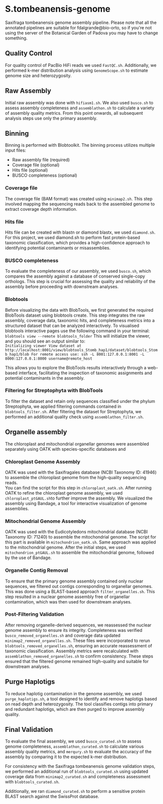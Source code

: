 # S.tombeanensis-genome
Saxifraga tombeanensis genome assembly pipeline. 
Please note that all the annotated pipelines are suitable for fdalgrande@bio-orto, so if you're not using the server of the Botanical Garden of Padova you may have to change something.


## Quality Control
For quality control of PacBio HiFi reads we used `FastQC.sh`.
Additionally, we performed k-mer distribution analysis using `GenomeScope.sh` to estimate genome size and heterozygosity.


## Raw Assembly
Initial raw assembly was done with `hifiasm1.sh`.
We also used `busco.sh` to assess assembly completeness and `assemblathon.sh` to calculate a variety of assembly quality metrics.
From this point onwards, all subsequent analysis steps use only the primary assembly.


## Binning
Binning is performed with Blobtoolkit. The binning process utilizes multiple input files:
 - Raw assembly file (required)
 - Coverage file (optional)
 - Hits file (optional)
 - BUSCO completeness (optional)

### Coverage file
The coverage file (BAM format) was created using `minimap2.sh`.
This step involved mapping the sequencing reads back to the assembled genome to extract coverage depth information.

### Hits file
Hits file can be created with blastn or diamond blastx, we used `diamond.sh`.
For this project, we used diamond.sh to perform fast protein-based taxonomic classification, which provides a high-confidence approach to identifying potential contaminants or misassemblies.

### BUSCO completeness
To evaluate the completeness of our assembly, we used `busco.sh`, which compares the assembly against a database of conserved single-copy orthologs.
This step is crucial for assessing the quality and reliability of the assembly before proceeding with downstream analyses.

### Blobtools 
Before visualizing the data with BlobTools, we first generated the required BlobTools dataset using blobtools create. This step integrates the raw assembly, coverage data, taxonomic hits, and completeness metrics into a structured dataset that can be analyzed interactively.
To visualised blobtools interactive pages use the following command in your terminal:
`blobtools view --remote blobtools_folder`
This will initialize the viewer, and you should see an output similar to:  
`Initializing viewer
View dataset at http://localhost:8001/view/blobtools_Stomb_hap1/dataset/blobtools_Stomb_hap1/blob
For remote access use:
    ssh -L 8001:127.0.0.1:8001 -L 8000:127.0.0.1:8000 username@remote_host`
    
This allows you to explore the BlobTools results interactively through a web-based interface, facilitating the inspection of taxonomic assignments and potential contaminants in the assembly.

### Filtering for Streptophyta with BlobTools
To filter the dataset and retain only sequences classified under the phylum Streptophyta, we applied filtering commands contained in `blobtools_filter.sh`.
After filtering the dataset for Streptophyta, we performed an additional quality check using `assemblathon_filter.sh`.


## Organelle assembly
The chloroplast and mitochondrial organellar genomes were assembled separately using OATK with species-specific databases and 

### Chloroplast Genome Assembly
OATK was used with the Saxifragales database (NCBI Taxonomy ID: 41946) to assemble the chloroplast genome from the high-quality sequencing reads.  
You can find the script for this step in `chloroplast_oatk.sh`.
After running OATK to refine the chloroplast genome assembly, we used `chloroplast_ptGAUL.sh`to further improve the assembly.
We visualized the assembly using Bandage, a tool for interactive visualization of genome assemblies.

### Mitochondrial Genome Assembly
OATK was used with the Eudicotyledons mitochondrial database (NCBI Taxonomy ID: 71240) to assemble the mitochondrial genome.
The script for this part is available in `mitochondrion_oatk.sh`.
Same approach was applied to the mitochondrial genome. After the initial steps, we used `mitochondrion_ptGAUL.sh` to assemble the mitochondrial genome, followed by the use of Bandage.

### Organelle Contig Removal
To ensure that the primary genome assembly contained only nuclear sequences, we filtered out contigs corresponding to organellar genomes. This was done using a BLAST-based approach `filter_organelles.sh`. 
This step resulted in a nuclear genome assembly free of organellar contamination, which was then used for downstream analyses.

### Post-Filtering Validation
After removing organelle-derived sequences, we reassessed the nuclear genome assembly to ensure its integrity. Completeness was verified `busco_removed_organelles.sh` and coverage data updated `minimap2_removed_organelles.sh`. These files were incorporated to rerun `blobtools_removed_organelles.sh`, ensuring an accurate reassessment of taxonomic classification.
Assembly metrics were recalculated with `assemblathon_removed_organelles.sh` to confirm consistency. These steps ensured that the filtered genome remained high-quality and suitable for downstream analyses.


## Purge Haplotigs
To reduce haplotig contamination in the genome assembly, we used `purge_haplotigs.sh`, a tool designed to identify and remove haplotigs based on read depth and heterozygosity.  The tool classifies contigs into primary and redundant haplotigs, which are then purged to improve assembly quality.


## Final Validation
To evaluate the final assembly, we used `busco_curated.sh` to assess genome completeness, `assemblathon_curated.sh` to calculate various assembly quality metrics, and `merqury.sh` to evaluate the accuracy of the assembly by comparing it to the expected k-mer distribution.

For consistency with the Saxifraga tombeanensis genome validation steps, we performed an additional run of `blobtools_curated.sh` using updated coverage data from `minimap2_curated.sh` and completeness assessment with `blobtools_curated.sh`.

Additionally, we ran `diamond_curated.sh` to perform a sensitive protein BLAST search against the SwissProt database.
